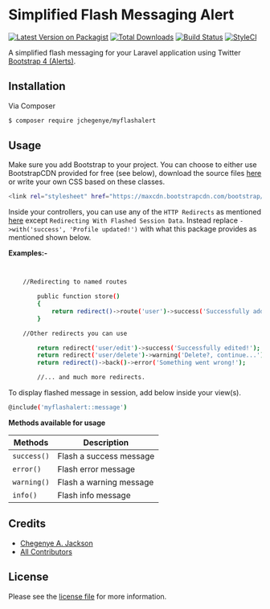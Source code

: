 # Simplified Flash Messaging Alert

[![Latest Version on Packagist][ico-version]][link-packagist]
[![Total Downloads][ico-downloads]][link-downloads]
[![Build Status][ico-travis]][link-travis]
[![StyleCI][ico-styleci]][link-styleci]

A simplified flash messaging for your Laravel application using Twitter [Bootstrap 4 (Alerts)][bootstrap4-alerts].

## Installation

Via Composer

``` bash
$ composer require jchegenye/myflashalert
```

## Usage

Make sure you add Bootstrap to your project. You can choose to either use BootstrapCDN provided for free (see below), download the source files [here][bootstrap4-cdn] or write your own CSS based on these classes.

``` bash
<link rel="stylesheet" href="https://maxcdn.bootstrapcdn.com/bootstrap/4.0.0/css/bootstrap.min.css" integrity="sha384-Gn5384xqQ1aoWXA+058RXPxPg6fy4IWvTNh0E263XmFcJlSAwiGgFAW/dAiS6JXm" crossorigin="anonymous">
```
Inside your controllers, you can use any of the `HTTP Redirects` as mentioned [here][laravel-http-redirects] except `Redirecting With Flashed Session Data`. Instead replace `->with('success', 'Profile updated!')` with what this package provides as mentioned shown below.

**Examples:-**

``` bash


    //Redirecting to named routes

        public function store()
        {
            return redirect()->route('user')->success('Successfully added!');
        }

    //Other redirects you can use

        return redirect('user/edit')->success('Successfully edited!');
        return redirect('user/delete')->warning('Delete?, continue...');
        return redirect()->back()->error('Something went wrong!');

        //... and much more redirects.


```

To display flashed message in session, add below inside your view(s).

``` bash
@include('myflashalert::message')
```

**Methods available for usage**

| **Methods** | **Description** |
| --- | --- |
| `success()` | Flash a success message |
| `error()` | Flash error message |
| `warning()` | Flash a warning message |
| `info()` | Flash info message |

## Credits

- [Chegenye A. Jackson][link-author]
- [All Contributors][link-contributors]

## License

Please see the [license file](license.md) for more information.

[ico-version]: https://img.shields.io/packagist/v/jchegenye/myflashalert.svg?style=flat-square
[ico-downloads]: https://img.shields.io/packagist/dt/jchegenye/myflashalert.svg?style=flat-square
[ico-travis]: https://img.shields.io/travis/jchegenye/myflashalert/master.svg?style=flat-square
[ico-styleci]: https://styleci.io/repos/12345678/shield

[link-packagist]: https://packagist.org/packages/jchegenye/myflashalert
[link-downloads]: https://packagist.org/packages/jchegenye/myflashalert
[link-travis]: https://travis-ci.org/jchegenye/myflashalert
[link-styleci]: https://styleci.io/repos/12345678
[link-author]: https://jchegenye.me
[link-contributors]: https://jchegenye.me]
[link-author-email]: mailto:chegenyejackson@gmail.com

[bootstrap4-alerts]: https://getbootstrap.com/docs/4.0/components/alerts/
[bootstrap4-cdn]: https://getbootstrap.com/docs/4.0/getting-started/introduction/
[laravel-http-redirects]: https://laravel.com/docs/5.7/redirects#redirecting-with-flashed-session-data